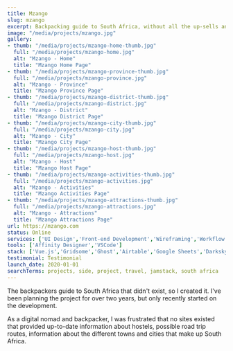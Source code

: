 ```yaml
---
title: Mzango
slug: mzango
excerpt: Backpacking guide to South Africa, without all the up-sells and tracking.
image: "/media/projects/mzango.jpg"
gallery:
- thumb: "/media/projects/mzango-home-thumb.jpg"
  full: "/media/projects/mzango-home.jpg"
  alt: "Mzango - Home"
  title: "Mzango Home Page"
- thumb: "/media/projects/mzango-province-thumb.jpg"
  full: "/media/projects/mzango-province.jpg"
  alt: "Mzango - Province"
  title: "Mzango Province Page"
- thumb: "/media/projects/mzango-district-thumb.jpg"
  full: "/media/projects/mzango-district.jpg"
  alt: "Mzango - District"
  title: "Mzango District Page"
- thumb: "/media/projects/mzango-city-thumb.jpg"
  full: "/media/projects/mzango-city.jpg"
  alt: "Mzango - City"
  title: "Mzango City Page"
- thumb: "/media/projects/mzango-host-thumb.jpg"
  full: "/media/projects/mzango-host.jpg"
  alt: "Mzango - Host"
  title: "Mzango Host Page"
- thumb: "/media/projects/mzango-activities-thumb.jpg"
  full: "/media/projects/mzango-activities.jpg"
  alt: "Mzango - Activities"
  title: "Mzango Activities Page"
- thumb: "/media/projects/mzango-attractions-thumb.jpg"
  full: "/media/projects/mzango-attractions.jpg"
  alt: "Mzango - Attractions"
  title: "Mzango Attractions Page"
url: https://mzango.com
status: Online
services: ['UI Design','Front-end Development','Wireframing','Workflow Optimisation']
tools: ['Affinity Designer','VSCode']
stack: ['Vue.js','Gridsome','Ghost','Airtable','Google Sheets','Darksky']
testimonial: Testimonial
launch_date: 2020-01-01
searchTerms: projects, side, project, travel, jamstack, south africa
---
```

The backpackers guide to South Africa that didn't exist, so I created it. I've been planning the project for over two years, but only recently started on the development.

As a digital nomad and backpacker, I was frustrated that no sites existed that provided up-to-date information about hostels, possible road trip routes, information about the different towns and cities that make up South Africa.